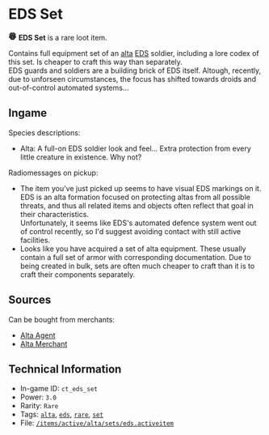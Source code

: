 # EDS Set

<img src="https://raw.githubusercontent.com/Ceterai/Enternia/main/items/active/alta/sets/eds.png" alt="EDS Set icon" loading="lazy" height="16px" width="auto" /> **EDS Set** is a rare loot item.

Contains full equipment set of an [alta](https://ceterai.github.io/MyEnternia/Wiki/Tags/Alta) [EDS](https://ceterai.github.io/MyEnternia/Wiki/Tags/Eds) soldier, including a lore codex of this set.
Is cheaper to craft this way than separately.  
EDS guards and soldiers are a building brick of EDS itself. Altough, recently, due to unforseen circumstances, the focus has shifted towards droids and out-of-control automated systems...

## Ingame

Species descriptions:

- Alta: A full-on EDS soldier look and feel... Extra protection from every little creature in existence. Why not?

Radiomessages on pickup:

- The item you've just picked up seems to have visual EDS markings on it. EDS is an alta formation focused on protecting altas from all possible threats, and thus all related items and objects often reflect that goal in their characteristics.  
Unfortunately, it seems like EDS's automated defence system went out of control recently, so I'd suggest avoiding contact with still active facilities.
- Looks like you have acquired a set of alta equipment. These usually contain a full set of armor with corresponding documentation. Due to being created in bulk, sets are often much cheaper to craft than it is to craft their components separately.

## Sources

Can be bought from merchants:

- [Alta Agent](https://ceterai.github.io/MyEnternia/Wiki/AltaAgent)
- [Alta Merchant](https://ceterai.github.io/MyEnternia/Wiki/AltaMerchant)

## Technical Information

- In-game ID: `ct_eds_set`
- Power: `3.0`
- Rarity: `Rare`
- Tags: [`alta`](https://ceterai.github.io/MyEnternia/Wiki/Tags/Alta), [`eds`](https://ceterai.github.io/MyEnternia/Wiki/Tags/Eds), [`rare`](https://ceterai.github.io/MyEnternia/Wiki/Tags/Rare), [`set`](https://ceterai.github.io/MyEnternia/Wiki/Tags/Set)
- File: [`/items/active/alta/sets/eds.activeitem`](https://github.com/Ceterai/Enternia/blob/main/items/active/alta/sets/eds.activeitem)
